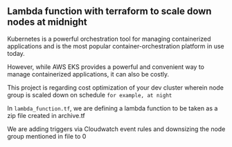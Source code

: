 ## Lambda function with terraform to scale down nodes at midnight ##


Kubernetes is a powerful orchestration tool for managing containerized applications and is the most popular container-orchestration platform in use today. 

However, while AWS EKS provides a powerful and convenient way to manage containerized applications, it can also be costly. 

This project is regarding cost optimization of your dev cluster wherein node group is scaled down on schedule `for example, at night`

In `lambda_function.tf`, we are defining a lambda function to be taken as a zip file created in archive.tf

We are adding triggers via Cloudwatch event rules and downsizing the node group mentioned in file to 0



